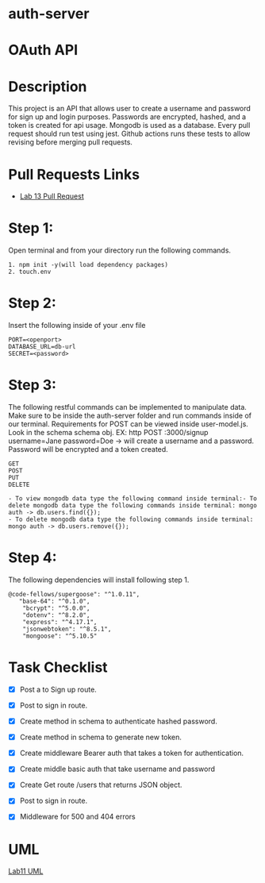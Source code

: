 # auth-server
# OAuth API

# Description
This project is an API that allows user to create a username and password for sign up and login purposes. Passwords are encrypted, hashed, and a token is created for api usage. Mongodb is used as a database. Every pull request should run test using jest. Github actions runs these tests to allow revising before merging pull requests.

# Pull Requests Links
- [Lab 13 Pull Request](https://github.com/jonnyleealas/auth-server/pull/3)


# Step 1:
Open terminal and from your directory run the following commands.
```
1. npm init -y(will load dependency packages)
2. touch.env
```
# Step 2:
Insert the following inside of your .env file
```
PORT=<openport>
DATABASE_URL=db-url
SECRET=<password>

```
# Step 3:
The following restful commands can be implemented to manipulate data. Make sure to be inside the auth-server folder and run commands inside of our terminal. Requirements for POST can be viewed inside user-model.js. Look in the schema schema obj. 
EX: http POST :3000/signup username=Jane password=Doe -> will create a username and a password. Password will be encrypted and a token created.

```
GET
POST
PUT
DELETE
```
```
- To view mongodb data type the following command inside terminal:- To delete mongodb data type the following commands inside terminal: mongo auth -> db.users.find({});
- To delete mongodb data type the following commands inside terminal: mongo auth -> db.users.remove({});
```
# Step 4: 
The following dependencies will install following step 1.
```
@code-fellows/supergoose": "^1.0.11",
   "base-64": "^0.1.0",
    "bcrypt": "^5.0.0",
    "dotenv": "^8.2.0",
    "express": "^4.17.1",
    "jsonwebtoken": "^8.5.1",
    "mongoose": "^5.10.5"

```

# Task Checklist
- [x] Post a to Sign up route.
- [x] Post to sign in route.
- [x] Create method in schema to authenticate hashed password.
- [x] Create method in schema to generate new token.
- [x] Create middleware Bearer auth that takes a token for authentication.
- [x] Create middle basic auth that take username and password
- [x] Create Get route /users that returns JSON object.
- [x] Post to sign in route.
- [x] Middleware for 500 and 404 errors


# UML
[Lab11 UML](./assets/uml13.md)